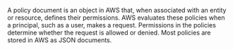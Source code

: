 A policy document is an object in AWS that, when associated with an entity or resource, defines their permissions. AWS evaluates these policies when a principal, such as a user, makes a request. Permissions in the policies determine whether the request is allowed or denied. Most policies are stored in AWS as JSON documents.